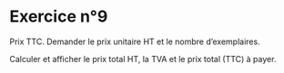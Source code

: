 # Exercice n°9

Prix TTC. Demander le prix unitaire HT et le nombre d’exemplaires.

Calculer et afficher le prix total HT, la TVA et le prix total (TTC) à payer.

